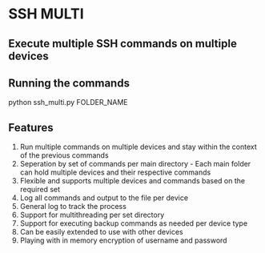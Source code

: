 # SSH MULTI

## Execute multiple SSH commands on multiple devices

## Running the commands
python ssh_multi.py FOLDER_NAME

## Features
1. Run multiple commands on multiple devices and stay within the context of the previous commands
2. Seperation by set of commands per main directory - Each main folder can hold multiple devices and their respective commands
3. Flexible and supports multiple devices and commands based on the required set
4. Log all commands and output to the file per device
5. General log to track the process
6. Support for multithreading per set directory
7. Support for executing backup commands as needed per device type
8. Can be easily extended to use with other devices
9. Playing with in memory encryption of username and password

